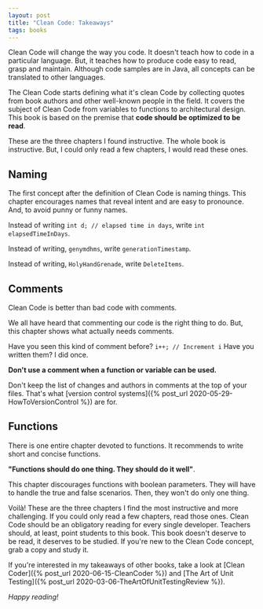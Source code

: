 ```yaml
---
layout: post
title: "Clean Code: Takeaways"
tags: books
---
```


Clean Code will change the way you code. It doesn't teach how to code in a particular language. But, it teaches how to produce code easy to read, grasp and maintain. Although code samples are in Java, all concepts can be translated to other languages.

The Clean Code starts defining what it's clean Code by collecting quotes from book authors and other well-known people in the field. It covers the subject of Clean Code from variables to functions to architectural design. This book is based on the premise that **code should be optimized to be read**.

These are the three chapters I found instructive. The whole book is instructive. But, I could only read a few chapters, I would read these ones.

## Naming

The first concept after the definition of Clean Code is naming things. This chapter encourages names that reveal intent and are easy to pronounce. And, to avoid punny or funny names.

Instead of writing `int d; // elapsed time in days`, write `int elapsedTimeInDays`. 

Instead of writing, `genymdhms`, write `generationTimestamp`.

Instead of writing, `HolyHandGrenade`, write `DeleteItems`.

## Comments

Clean Code is better than bad code with comments.

We all have heard that commenting our code is the right thing to do. But, this chapter shows what actually needs comments.

Have you seen this kind of comment before? `i++; // Increment i` Have you written them? I did once.

**Don't use a comment when a function or variable can be used.**

Don't keep the list of changes and authors in comments at the top of your files. That's what [version control systems]({% post_url 2020-05-29-HowToVersionControl %}) are for.

## Functions

There is one entire chapter devoted to functions. It recommends to write short and concise functions.

**"Functions should do one thing. They should do it well"**.

This chapter discourages functions with boolean parameters. They will have to handle the true and false scenarios. Then, they won't do only one thing.

Voilà! These are the three chapters I find the most instructive and more challenging. If you could only read a few chapters, read those ones. Clean Code should be an obligatory reading for every single developer. Teachers should, at least, point students to this book. This book doesn't deserve to be read, it deserves to be studied. If you're new to the Clean Code concept, grab a copy and study it.

If you're interested in my takeaways of other books, take a look at [Clean Coder]({% post_url 2020-06-15-CleanCoder %}) and [The Art of Unit Testing]({% post_url 2020-03-06-TheArtOfUnitTestingReview %}).

_Happy reading!_